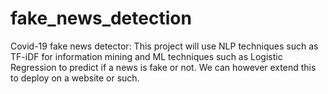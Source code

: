 # fake_news_detection
Covid-19 fake news detector:
This project will use NLP techniques such as TF-iDF for information mining and ML techniques such as Logistic Regression to predict if a news is fake or not.
We can however extend this to deploy on a website or such.

